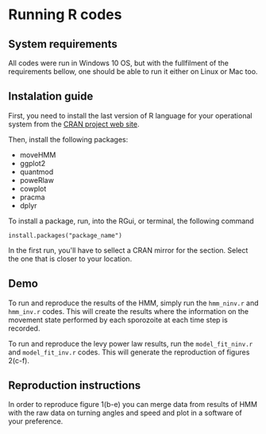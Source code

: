 # Running R codes


## System requirements

All codes were run in Windows 10 OS, but with the fullfilment of the requirements bellow, one should be able to run it either on Linux or Mac too.

## Instalation guide

First, you need to install the last version of R language for your operational system from the [CRAN project web site](https://cran.r-project.org/).

Then, install the following packages:

- moveHMM
- ggplot2
- quantmod
- poweRlaw
- cowplot
- pracma
- dplyr

To install a package, run, into the RGui, or terminal, the following command

`install.packages("package_name")`

In the first run, you'll have to sellect a CRAN mirror for the section. Select the one that is closer to your location.

## Demo

To run and reproduce the results of the HMM, simply run the `hmm_ninv.r` and `hmm_inv.r` codes.
This will create the results where the information on the movement state performed by each sporozoite at each time step is recorded.

To run and reproduce the levy power law results, run the `model_fit_ninv.r` and `model_fit_inv.r` codes.
This will generate the reproduction of figures 2(c-f).


## Reproduction instructions

In order to reproduce figure 1(b-e) you can merge data from results of HMM with the raw data on turning angles and speed and plot in a software of your preference.